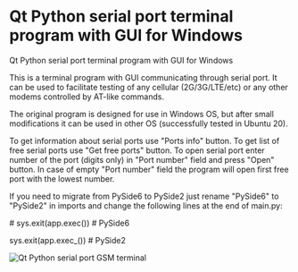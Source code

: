 # Qt Python serial port terminal program with GUI for Windows 
Qt Python serial port terminal program with GUI for Windows

This is a terminal program with GUI communicating through serial port.
It can be used to facilitate testing of any cellular (2G/3G/LTE/etc) or any other modems controlled by AT-like commands.

The original program is designed for use in Windows OS,
but after small modifications it can be used in other OS (successfully tested in Ubuntu 20).

To get information about serial ports use "Ports info" button.
To get list of free serial ports use "Get free ports" button.
To open serial port enter number of the port (digits only) in "Port number" field and press "Open" button.
In case of empty "Port number" field the program will open first free port with the lowest number.

If you need to migrate from PySide6 to PySide2 just rename "PySide6" to "PySide2" in imports and change the following lines at the end of main.py:

\# sys.exit(app.exec())  # PySide6

sys.exit(app.exec_())   # PySide2


![Qt Python serial port GSM terminal](https://github.com/avanuser/qt-gsm-terminal_windows/blob/main/qt-python-serial-port-terminal.png)
